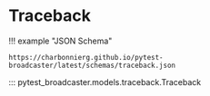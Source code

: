 # Traceback

!!! example "JSON Schema"

    https://charbonnierg.github.io/pytest-broadcaster/latest/schemas/traceback.json

::: pytest_broadcaster.models.traceback.Traceback


<style>
  .md-content__button {
    display: none;
  }
</style>
